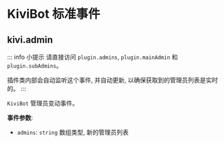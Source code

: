 # KiviBot 标准事件

## kivi.admin <Badge type="warning" text="不推荐" />

::: info 小提示
请直接访问 `plugin.admins`, `plugin.mainAdmin` 和 `plugin.subAdmins`。

插件类内部会自动监听这个事件, 并自动更新, 以确保获取到的管理员列表是实时的。
:::

`KiviBot` 管理员变动事件。

**事件参数**:

- `admins`: `string` 数组类型, 新的管理员列表
